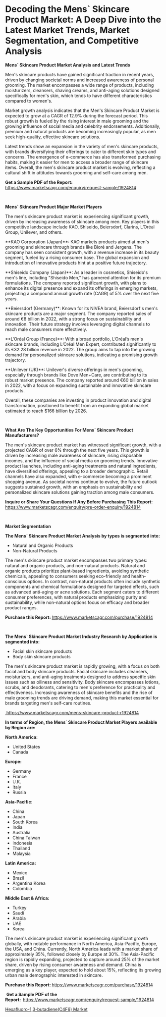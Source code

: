 <p><h1>Decoding the Mens` Skincare Product Market: A Deep Dive into the Latest Market Trends, Market Segmentation, and Competitive Analysis</h1></p><p><strong>Mens` Skincare Product Market Analysis and Latest Trends</strong></p>
<p><p>Men's skincare products have gained significant traction in recent years, driven by changing societal norms and increased awareness of personal grooming. The market encompasses a wide range of products, including moisturizers, cleansers, shaving creams, and anti-aging solutions designed specifically for men's skin, which tends to have different characteristics compared to women's.</p><p>Market growth analysis indicates that the Men's Skincare Product Market is expected to grow at a CAGR of 12.9% during the forecast period. This robust growth is fueled by the rising interest in male grooming and the growing influence of social media and celebrity endorsements. Additionally, premium and natural products are becoming increasingly popular, as men seek high-quality, effective skincare solutions.</p><p>Latest trends show an expansion in the variety of men's skincare products, with brands diversifying their offerings to cater to different skin types and concerns. The emergence of e-commerce has also transformed purchasing habits, making it easier for men to access a broader range of skincare items. Overall, the men's skincare product market is evolving, reflecting a cultural shift in attitudes towards grooming and self-care among men.</p></p>
<p><strong>Get a Sample PDF of the Report:&nbsp;</strong> <a href="https://www.marketscagr.com/enquiry/request-sample/1924814?utm_campaign=2383&utm_medium=2&utm_source=Github&utm_content=ia&utm_term=28032025&utm_id=mens-skincare-product">https://www.marketscagr.com/enquiry/request-sample/1924814</a></p>
<p>&nbsp;</p>
<p><strong>Mens` Skincare Product Major Market Players</strong></p>
<p><p>The men's skincare product market is experiencing significant growth, driven by increasing awareness of skincare among men. Key players in this competitive landscape include KAO, Shiseido, Beiersdorf, Clarins, L’Oréal Group, Unilever, and others.</p><p>**KAO Corporation (Japan)**: KAO markets products aimed at men's grooming and skincare through brands like Bioré and Jergens. The company has seen consistent growth, with a revenue increase in its beauty segment, fueled by a rising consumer base. The global expansion and introduction of innovative products hint at a positive future trajectory.</p><p>**Shiseido Company (Japan)**: As a leader in cosmetics, Shiseido's men's line, including "Shiseido Men," has garnered attention for its premium formulations. The company reported significant growth, with plans to enhance its digital presence and expand its offerings in emerging markets, projecting a compound annual growth rate (CAGR) of 5% over the next five years.</p><p>**Beiersdorf (Germany)**: Known for its NIVEA brand, Beiersdorf's men's skincare products are a major segment. The company reported sales of around €8 billion in 2022, with a strong focus on sustainability and innovation. Their future strategy involves leveraging digital channels to reach male consumers more effectively.</p><p>**L’Oréal Group (France)**: With a broad portfolio, L’Oréal’s men's skincare brands, including L’Oréal Men Expert, contributed significantly to its €32.28 billion revenue in 2022. The group aims to tap into the growing demand for personalized skincare solutions, indicating a promising growth trajectory.</p><p>**Unilever (UK)**: Unilever's diverse offerings in men's grooming, especially through brands like Dove Men+Care, are contributing to its robust market presence. The company reported around €60 billion in sales in 2022, with a focus on expanding sustainable and innovative skincare products.</p><p>Overall, these companies are investing in product innovation and digital transformation, positioned to benefit from an expanding global market estimated to reach $166 billion by 2026.</p></p>
<p>&nbsp;</p>
<p><strong>What Are The Key Opportunities For Mens` Skincare Product Manufacturers?</strong></p>
<p><p>The men's skincare product market has witnessed significant growth, with a projected CAGR of over 6% through the next five years. This growth is driven by increasing male awareness of skincare, rising disposable incomes, and the influence of social media on grooming trends. Innovative product launches, including anti-aging treatments and natural ingredients, have diversified offerings, appealing to a broader demographic. Retail channels have also expanded, with e-commerce becoming a prominent shopping avenue. As societal norms continue to evolve, the future outlook suggests sustained growth, with an emphasis on sustainability and personalized skincare solutions gaining traction among male consumers.</p></p>
<p><strong>Inquire or Share Your Questions If Any Before Purchasing This Report:</strong> <a href="https://www.marketscagr.com/enquiry/pre-order-enquiry/1924814?utm_campaign=2383&utm_medium=2&utm_source=Github&utm_content=ia&utm_term=28032025&utm_id=mens-skincare-product">https://www.marketscagr.com/enquiry/pre-order-enquiry/1924814</a></p>
<p>&nbsp;</p>
<p><strong>Market Segmentation</strong></p>
<p><strong>The Mens` Skincare Product Market Analysis by types is segmented into:</strong></p>
<p><ul><li>Natural and Organic Products</li><li>Non-Natural Products</li></ul></p>
<p><p>The men's skincare product market encompasses two primary types: natural and organic products, and non-natural products. Natural and organic products prioritize plant-based ingredients, avoiding synthetic chemicals, appealing to consumers seeking eco-friendly and health-conscious options. In contrast, non-natural products often include synthetic components and chemical formulations designed for targeted effects, such as advanced anti-aging or acne solutions. Each segment caters to different consumer preferences, with natural products emphasizing purity and sustainability, while non-natural options focus on efficacy and broader product ranges.</p></p>
<p><strong>Purchase this Report:&nbsp;</strong><a href="https://www.marketscagr.com/purchase/1924814?utm_campaign=2383&utm_medium=2&utm_source=Github&utm_content=ia&utm_term=28032025&utm_id=mens-skincare-product">https://www.marketscagr.com/purchase/1924814</a></p>
<p>&nbsp;</p>
<p><strong>The Mens` Skincare Product Market Industry Research by Application is segmented into:</strong></p>
<p><ul><li>Facial skin skincare products</li><li>Body skin skincare products</li></ul></p>
<p><p>The men's skincare product market is rapidly growing, with a focus on both facial and body skincare products. Facial skincare includes cleansers, moisturizers, and anti-aging treatments designed to address specific skin issues such as oiliness and sensitivity. Body skincare encompasses lotions, scrubs, and deodorants, catering to men's preference for practicality and effectiveness. Increasing awareness of skincare benefits and the rise of male grooming trends are driving demand, making this market essential for brands targeting men's self-care routines.</p></p>
<p><a href="https://www.marketscagr.com/mens-skincare-product-r1924814?utm_campaign=2383&utm_medium=2&utm_source=Github&utm_content=ia&utm_term=28032025&utm_id=mens-skincare-product">&nbsp;https://www.marketscagr.com/mens-skincare-product-r1924814</a></p>
<p><strong>In terms of Region, the Mens` Skincare Product Market Players available by Region are:</strong></p>
<p>
    <p> <strong> North America: </strong>
        <ul>
            <li>United States</li>
            <li>Canada</li>
        </ul>
        </p> 
    <p> <strong> Europe: </strong>
        <ul>
            <li>Germany</li>
            <li>France</li>
            <li>U.K.</li>
            <li>Italy</li>
            <li>Russia</li>
        </ul>
        </p> 
    <p> <strong> Asia-Pacific: </strong>
        <ul>
            <li>China</li>
            <li>Japan</li>
            <li>South Korea</li>
            <li>India</li>
            <li>Australia</li>
            <li>China Taiwan</li>
            <li>Indonesia</li>
            <li>Thailand</li>
            <li>Malaysia</li>
        </ul>
        </p> 
    <p> <strong> Latin America: </strong>
        <ul>
            <li>Mexico</li>
            <li>Brazil</li>
            <li>Argentina Korea</li>
            <li>Colombia</li>
        </ul>
        </p> 
    <p> <strong> Middle East & Africa: </strong>
        <ul>
            <li>Turkey</li>
            <li>Saudi</li>
            <li>Arabia</li>
            <li>UAE</li>
            <li>Korea</li>
        </ul>
    </p>
    </p>
<p><p>The men's skincare product market is experiencing significant growth globally, with notable performance in North America, Asia-Pacific, Europe, the USA, and China. Currently, North America leads with a market share of approximately 35%, followed closely by Europe at 30%. The Asia-Pacific region is rapidly expanding, projected to capture around 25% of the market share, driven by rising consumer awareness and demand. China is emerging as a key player, expected to hold about 15%, reflecting its growing urban male demographic interested in skincare.</p></p>
<p><strong>Purchase this Report: </strong><a href="https://www.marketscagr.com/purchase/1924814?utm_campaign=2383&utm_medium=2&utm_source=Github&utm_content=ia&utm_term=28032025&utm_id=mens-skincare-product">https://www.marketscagr.com/purchase/1924814</a></p>
<p>&nbsp;<strong>Get a Sample PDF of the Report:&nbsp;&nbsp;</strong><a href="https://www.marketscagr.com/enquiry/request-sample/1924814?utm_campaign=2383&utm_medium=2&utm_source=Github&utm_content=ia&utm_term=28032025&utm_id=mens-skincare-product">https://www.marketscagr.com/enquiry/request-sample/1924814</a></p>
<p><strong></strong></p>
<p><p><a href="https://github.com/lehumiston1971679/Market-Research-Report-List-1/blob/main/hexafluoro-13-butadienec4f6-market.md?utm_campaign=2383&utm_medium=2&utm_source=Github&utm_content=ia&utm_term=28032025&utm_id=mens-skincare-product">Hexafluoro-1,3-butadiene(C4F6) Market</a></p></p>